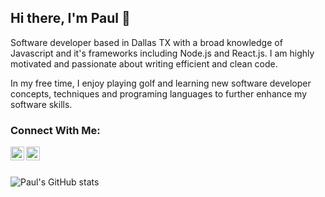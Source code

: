 ## Hi there, I'm Paul 👋

Software developer based in Dallas TX with a broad knowledge of Javascript and it's frameworks including Node.js and React.js. I am highly motivated and passionate about writing efficient and clean code.


In my free time, I enjoy playing golf and learning new software developer concepts, techniques and programing languages to further enhance my software skills.


### Connect With Me:
[<img align="left" alt="linkedin" width="22px" src="https://github.com/FortAwesome/Font-Awesome/blob/6.x/svgs/brands/linkedin.svg" />][linkedin]
[<img align="left" alt="facebook" width="22px" src="https://github.com/FortAwesome/Font-Awesome/blob/6.x/svgs/brands/facebook-square.svg" />][facebook]

<br>
<br>

![Paul's GitHub stats](https://github-readme-stats.vercel.app/api?username=paulwon2223&show_icons=true)

<!--
- 🔭 I’m currently working on ...
- 🌱 I’m currently learning ...
- 👯 I’m looking to collaborate on ...
- 🤔 I’m looking for help with ...
- 💬 Ask me about ...
- 📫 How to reach me: ...
- 😄 Pronouns: ...
- ⚡ Fun fact: ...
-->

[linkedin]: https://www.linkedin.com/in/paul-won/
[facebook]: https://www.facebook.com/paul.h.won/
